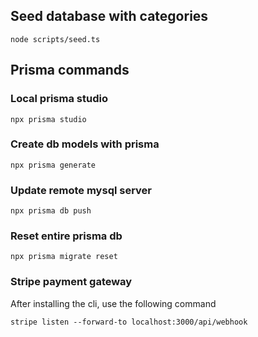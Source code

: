 ## Seed database with categories

```
node scripts/seed.ts
```

## Prisma commands

### Local prisma studio

```
npx prisma studio
```

### Create db models with prisma

```
npx prisma generate
```

### Update remote mysql server

```
npx prisma db push
```

### Reset entire prisma db

```
npx prisma migrate reset
```

### Stripe payment gateway

After installing the cli, use the following command

```
stripe listen --forward-to localhost:3000/api/webhook
```
